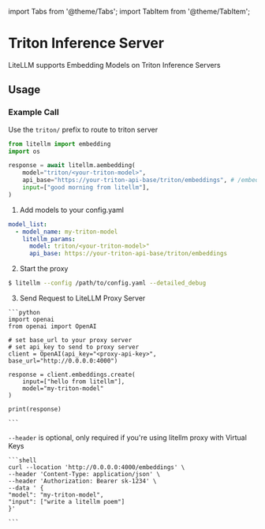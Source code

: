 import Tabs from '@theme/Tabs';
import TabItem from '@theme/TabItem';

# Triton Inference Server

LiteLLM supports Embedding Models on Triton Inference Servers


## Usage

<Tabs>
<TabItem value="sdk" label="SDK">


### Example Call

Use the `triton/` prefix to route to triton server
```python
from litellm import embedding
import os

response = await litellm.aembedding(
    model="triton/<your-triton-model>",                                                       
    api_base="https://your-triton-api-base/triton/embeddings", # /embeddings endpoint you want litellm to call on your server
    input=["good morning from litellm"],
)
```

</TabItem>
<TabItem value="proxy" label="PROXY">

1. Add models to your config.yaml

  ```yaml
  model_list:
    - model_name: my-triton-model
      litellm_params:
        model: triton/<your-triton-model>"
        api_base: https://your-triton-api-base/triton/embeddings
  ```


2. Start the proxy 

  ```bash
  $ litellm --config /path/to/config.yaml --detailed_debug
  ```

3. Send Request to LiteLLM Proxy Server

  <Tabs>

  <TabItem value="openai" label="OpenAI Python v1.0.0+">

    ```python
    import openai
    from openai import OpenAI

    # set base_url to your proxy server
    # set api_key to send to proxy server
    client = OpenAI(api_key="<proxy-api-key>", base_url="http://0.0.0.0:4000")

    response = client.embeddings.create(
        input=["hello from litellm"],
        model="my-triton-model"
    )

    print(response)

    ```

  </TabItem>

  <TabItem value="curl" label="curl">

  `--header` is optional, only required if you're using litellm proxy with Virtual Keys

    ```shell
    curl --location 'http://0.0.0.0:4000/embeddings' \
    --header 'Content-Type: application/json' \
    --header 'Authorization: Bearer sk-1234' \
    --data ' {
    "model": "my-triton-model",
    "input": ["write a litellm poem"]
    }'

    ```
  </TabItem>

  </Tabs>


</TabItem>

</Tabs>
